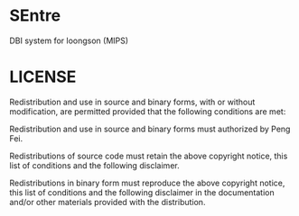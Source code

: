 SEntre
======

DBI system for loongson (MIPS)

LICENSE
=======


Redistribution and use in source and binary forms, with or without
modification, are permitted provided that the following conditions are met:

Redistribution and use in source and binary forms must authorized by
Peng Fei.

Redistributions of source code must retain the above copyright notice,
this list of conditions and the following disclaimer.

Redistributions in binary form must reproduce the above copyright notice,
this list of conditions and the following disclaimer in the documentation
and/or other materials provided with the distribution.
 
